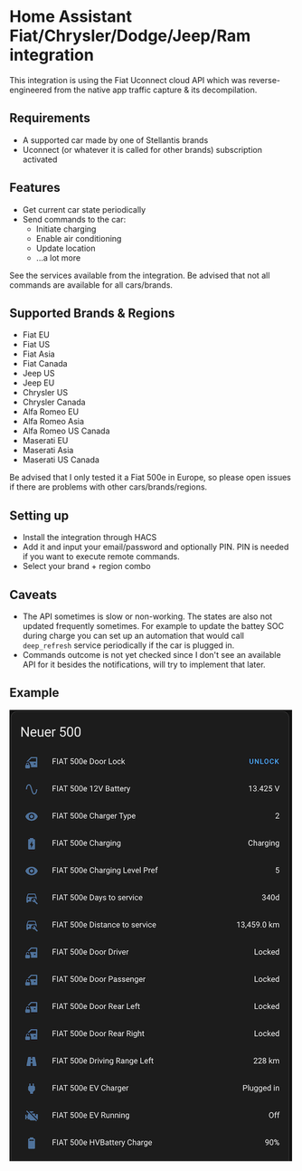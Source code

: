 # Home Assistant Fiat/Chrysler/Dodge/Jeep/Ram integration

This integration is using the Fiat Uconnect cloud API which was reverse-engineered from the native app traffic capture & its decompilation.

## Requirements
* A supported car made by one of Stellantis brands
* Uconnect (or whatever it is called for other brands) subscription activated

## Features
* Get current car state periodically
* Send commands to the car:
  - Initiate charging
  - Enable air conditioning
  - Update location
  - ...a lot more

See the services available from the integration. Be advised that not all commands are available for all cars/brands.

## Supported Brands & Regions
- Fiat EU
- Fiat US
- Fiat Asia
- Fiat Canada
- Jeep US
- Jeep EU
- Chrysler US
- Chrysler Canada
- Alfa Romeo EU
- Alfa Romeo Asia
- Alfa Romeo US Canada
- Maserati EU
- Maserati Asia
- Maserati US Canada

Be advised that I only tested it a Fiat 500e in Europe, so please open issues if there are problems with other cars/brands/regions.

## Setting up
* Install the integration through HACS
* Add it and input your email/password and optionally PIN.
  PIN is needed if you want to execute remote commands.
* Select your brand + region combo

## Caveats
* The API sometimes is slow or non-working. The states are also not updated frequently sometimes. For example to update the battey SOC during charge you can set up an automation that would call `deep_refresh` service periodically if the car is plugged in.
* Commands outcome is not yet checked since I don't see an available API for it besides the notifications, will try to implement that later.

## Example
![Dashboard](dashboard.png)
